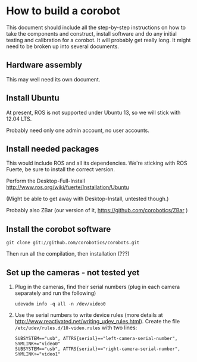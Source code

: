 # How to build a corobot

This document should include all the step-by-step instructions
on how to take the components and construct, install software
and do any initial testing and calibration for a corobot.  It
will probably get really long.  It might need to be broken up
into several documents.

## Hardware assembly

This may well need its own document.

## Install Ubuntu

At present, ROS is not supported under Ubuntu 13, so we will stick with 12.04 LTS.

Probably need only one admin account, no user accounts.

## Install needed packages

This would include ROS and all its dependencies.
We're sticking with ROS Fuerte, be sure to install the correct version.

Perform the Desktop-Full-Install
http://www.ros.org/wiki/fuerte/Installation/Ubuntu

(Might be able to get away with Desktop-Install, untested though.)

Probably also ZBar (our version of it, <https://github.com/corobotics/ZBar> )

## Install the corobot software

`git clone git://github.com/corobotics/corobots.git`

Then run all the compilation, then installation (???)

## Set up the cameras - not tested yet

1. Plug in the cameras, find their serial numbers
  (plug in each camera separately and run the following)

    `udevadm info -q all -n /dev/video0`

2. Use the serial numbers to write device rules
   (more details at <http://www.reactivated.net/writing_udev_rules.html>).
   Create the file `/etc/udev/rules.d/10-video.rules` with two lines:

    `SUBSYSTEM=="usb", ATTRS{serial}=="left-camera-serial-number", SYMLINK+="video0"`  
    `SUBSYSTEM=="usb", ATTRS{serial}=="right-camera-serial-number", SYMLINK+="video1"`


